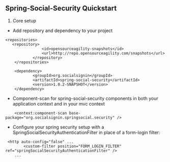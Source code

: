 Spring-Social-Security Quickstart
---------------------------------

1. Core setup

* Add repository and dependency to your project
```
<repositories>
   <repository>
	        	<id>opensourceagility-snapshots</id>
	        	<url>http://repo.opensourceagility.com/snapshots</url>
	    	</repository>
	</repositories>
```
```
  	<dependency>
			<groupId>org.socialsignin</groupId>
			<artifactId>spring-social-security</artifactId>
			<version>1.0.2-SNAPSHOT</version>
	</dependency>
```
* Component-scan for spring-social-security components in both your application context and in your mvc context
```
	<context:component-scan base-package="org.socialsignin.springsocial.security" />
```
* Configure your spring security setup with a SpringSocialSecurityAuthenticationFilter in place of a form-login filter:
```
 <http auto-config="false" ...
    	<custom-filter position="FORM_LOGIN_FILTER" ref="springSocialSecurityAuthenticationFilter" />
	...
```